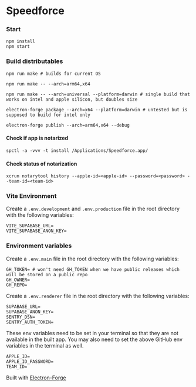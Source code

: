 # Speedforce

### Start

```
npm install
npm start
```

### Build distributables

```
npm run make # builds for current OS
```

```
npm run make -- --arch=arm64,x64
```

```
npm run make -- --arch=universal --platform=darwin # single build that works on intel and apple silicon, but doubles size
```

```
electron-forge package --arch=x64 --platform=darwin # untested but is supposed to build for intel only
```

```
electron-forge publish --arch=arm64,x64 --debug
```

#### Check if app is notarized

```
spctl -a -vvv -t install /Applications/Speedforce.app/
```

#### Check status of notarization

```
xcrun notarytool history --apple-id=<apple-id> --password=<password> --team-id=<team-id>
```

### Vite Environment

Create a `.env.development` and `.env.production` file in the root directory with the following variables:

```
VITE_SUPABASE_URL=
VITE_SUPABASE_ANON_KEY=
```

### Environment variables

Create a `.env.main` file in the root directory with the following variables:

```
GH_TOKEN= # won't need GH_TOKEN when we have public releases which will be stored on a public repo
GH_OWNER=
GH_REPO=
```

Create a `.env.renderer` file in the root directory with the following variables:

```
SUPABASE_URL=
SUPABASE_ANON_KEY=
SENTRY_DSN=
SENTRY_AUTH_TOKEN=
```

These env variables need to be set in your terminal so that they are not available in the built app. You may also need to set the above GitHub env variables in the terminal as well.

```
APPLE_ID=
APPLE_ID_PASSWORD=
TEAM_ID=
```

Built with [Electron-Forge](https://www.electronforge.io/)

